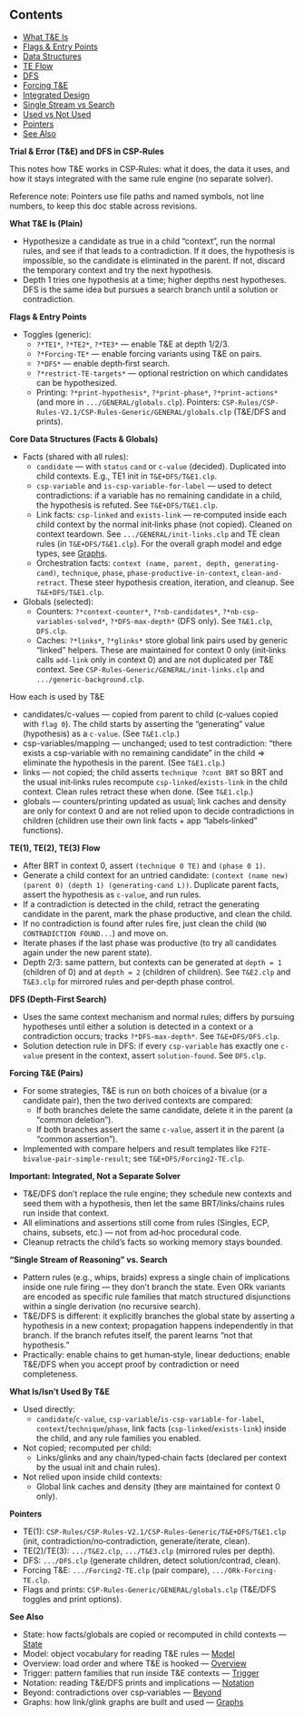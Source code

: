 ## Contents
- [What T&E Is](#what)
- [Flags & Entry Points](#flags)
- [Data Structures](#data)
- [TE Flow](#flow)
- [DFS](#dfs)
- [Forcing T&E](#forcing)
- [Integrated Design](#integrated)
- [Single Stream vs Search](#stream)
- [Used vs Not Used](#used)
- [Pointers](#pointers)
- [See Also](#see)

<a id="what"></a>
**Trial & Error (T&E) and DFS in CSP‑Rules**

This notes how T&E works in CSP‑Rules: what it does, the data it uses, and how it stays integrated with the same rule engine (no separate solver).

Reference note: Pointers use file paths and named symbols, not line numbers, to keep this doc stable across revisions.

**What T&E Is (Plain)**
- Hypothesize a candidate as true in a child “context”, run the normal rules, and see if that leads to a contradiction. If it does, the hypothesis is impossible, so the candidate is eliminated in the parent. If not, discard the temporary context and try the next hypothesis.
- Depth 1 tries one hypothesis at a time; higher depths nest hypotheses. DFS is the same idea but pursues a search branch until a solution or contradiction.

<a id="flags"></a>
**Flags & Entry Points**
- Toggles (generic):
  - `?*TE1*`, `?*TE2*`, `?*TE3*` — enable T&E at depth 1/2/3.
  - `?*Forcing-TE*` — enable forcing variants using T&E on pairs.
  - `?*DFS*` — enable depth‑first search.
  - `?*restrict-TE-targets*` — optional restriction on which candidates can be hypothesized.
  - Printing: `?*print-hypothesis*`, `?*print-phase*`, `?*print-actions*` (and more in `.../GENERAL/globals.clp`).
  Pointers: `CSP-Rules/CSP-Rules-V2.1/CSP-Rules-Generic/GENERAL/globals.clp` (T&E/DFS and prints).

<a id="data"></a>
**Core Data Structures (Facts & Globals)**
- Facts (shared with all rules):
  - `candidate` — with `status` `cand` or `c-value` (decided). Duplicated into child contexts. E.g., TE1 init in `T&E+DFS/T&E1.clp`.
  - `csp-variable` and `is-csp-variable-for-label` — used to detect contradictions: if a variable has no remaining candidate in a child, the hypothesis is refuted. See `T&E+DFS/T&E1.clp`.
  - Link facts: `csp-linked` and `exists-link` — re‑computed inside each child context by the normal init‑links phase (not copied). Cleaned on context teardown. See `.../GENERAL/init-links.clp` and TE clean rules (in `T&E+DFS/T&E1.clp`). For the overall graph model and edge types, see [Graphs](Graphs.md).
  - Orchestration facts: `context (name, parent, depth, generating-cand)`, `technique`, `phase`, `phase-productive-in-context`, `clean-and-retract`. These steer hypothesis creation, iteration, and cleanup. See `T&E+DFS/T&E1.clp`.
- Globals (selected):
  - Counters: `?*context-counter*`, `?*nb-candidates*`, `?*nb-csp-variables-solved*`, `?*DFS-max-depth*` (DFS only). See `T&E1.clp`, `DFS.clp`.
  - Caches: `?*links*`, `?*glinks*` store global link pairs used by generic “linked” helpers. These are maintained for context 0 only (init‑links calls `add-link` only in context 0) and are not duplicated per T&E context. See `CSP-Rules-Generic/GENERAL/init-links.clp` and `.../generic-background.clp`.

How each is used by T&E
- candidates/c-values — copied from parent to child (c‑values copied with `flag 0`). The child starts by asserting the “generating” value (hypothesis) as a `c-value`. (See `T&E1.clp`.)
- csp-variables/mapping — unchanged; used to test contradiction: “there exists a csp-variable with no remaining candidate” in the child ⇒ eliminate the hypothesis in the parent. (See `T&E1.clp`.)
- links — not copied; the child asserts `technique ?cont BRT` so BRT and the usual init‑links rules recompute `csp-linked`/`exists-link` in the child context. Clean rules retract these when done. (See `T&E1.clp`.)
- globals — counters/printing updated as usual; link caches and density are only for context 0 and are not relied upon to decide contradictions in children (children use their own link facts + app “labels‑linked” functions).

<a id="flow"></a>
**TE(1), TE(2), TE(3) Flow**
  - After BRT in context 0, assert `(technique 0 TE)` and `(phase 0 1)`.
  - Generate a child context for an untried candidate: `(context (name new) (parent 0) (depth 1) (generating-cand L))`. Duplicate parent facts, assert the hypothesis as `c-value`, and run rules.
  - If a contradiction is detected in the child, retract the generating candidate in the parent, mark the phase productive, and clean the child.
  - If no contradiction is found after rules fire, just clean the child (`NO CONTRADICTION FOUND...`) and move on.
  - Iterate phases if the last phase was productive (to try all candidates again under the new parent state).
- Depth 2/3: same pattern, but contexts can be generated at `depth = 1` (children of 0) and at `depth = 2` (children of children). See `T&E2.clp` and `T&E3.clp` for mirrored rules and per‑depth phase control.

<a id="dfs"></a>
**DFS (Depth‑First Search)**
- Uses the same context mechanism and normal rules; differs by pursuing hypotheses until either a solution is detected in a context or a contradiction occurs; tracks `?*DFS-max-depth*`. See `T&E+DFS/DFS.clp`.
- Solution detection rule in DFS: if every `csp-variable` has exactly one `c-value` present in the context, assert `solution-found`. See `DFS.clp`.

<a id="forcing"></a>
**Forcing T&E (Pairs)**
- For some strategies, T&E is run on both choices of a bivalue (or a candidate pair), then the two derived contexts are compared:
  - If both branches delete the same candidate, delete it in the parent (a “common deletion”).
  - If both branches assert the same `c-value`, assert it in the parent (a “common assertion”).
- Implemented with compare helpers and result templates like `F2TE-bivalue-pair-simple-result`; see `T&E+DFS/Forcing2-TE.clp`.

<a id="integrated"></a>
**Important: Integrated, Not a Separate Solver**
- T&E/DFS don’t replace the rule engine; they schedule new contexts and seed them with a hypothesis, then let the same BRT/links/chains rules run inside that context.
- All eliminations and assertions still come from rules (Singles, ECP, chains, subsets, etc.) — not from ad‑hoc procedural code.
- Cleanup retracts the child’s facts so working memory stays bounded.

<a id="stream"></a>
**“Single Stream of Reasoning” vs. Search**
- Pattern rules (e.g., whips, braids) express a single chain of implications inside one rule firing — they don’t branch the state. Even ORk variants are encoded as specific rule families that match structured disjunctions within a single derivation (no recursive search).
- T&E/DFS is different: it explicitly branches the global state by asserting a hypothesis in a new context; propagation happens independently in that branch. If the branch refutes itself, the parent learns “not that hypothesis.”
- Practically: enable chains to get human‑style, linear deductions; enable T&E/DFS when you accept proof by contradiction or need completeness.

<a id="used"></a>
**What Is/Isn’t Used By T&E**
- Used directly:
  - `candidate`/`c-value`, `csp-variable`/`is-csp-variable-for-label`, `context`/`technique`/`phase`, link facts (`csp-linked`/`exists-link`) inside the child, and any rule families you enabled.
- Not copied; recomputed per child:
  - Links/glinks and any chain/typed‑chain facts (declared per context by the usual init and chain rules).
- Not relied upon inside child contexts:
  - Global link caches and density (they are maintained for context 0 only).

<a id="pointers"></a>
**Pointers**
- TE(1): `CSP-Rules/CSP-Rules-V2.1/CSP-Rules-Generic/T&E+DFS/T&E1.clp` (init, contradiction/no‑contradiction, generate/iterate, clean).
- TE(2)/TE(3): `.../T&E2.clp`, `.../T&E3.clp` (mirrored rules per depth).
- DFS: `.../DFS.clp` (generate children, detect solution/contrad, clean).
- Forcing T&E: `.../Forcing2-TE.clp` (pair compare), `.../ORk-Forcing-TE.clp`.
- Flags and prints: `CSP-Rules-Generic/GENERAL/globals.clp` (T&E/DFS toggles and print options).

<a id="see"></a>
**See Also**
- State: how facts/globals are copied or recomputed in child contexts — [State](State.md)
- Model: object vocabulary for reading T&E rules — [Model](Model.md)
- Overview: load order and where T&E is hooked — [Overview](Overview.md)
- Trigger: pattern families that run inside T&E contexts — [Trigger](Trigger.md)
- Notation: reading T&E/DFS prints and implications — [Notation](Notation.md)
- Beyond: contradictions over csp‑variables — [Beyond](Beyond.md)
- Graphs: how link/glink graphs are built and used — [Graphs](Graphs.md)

